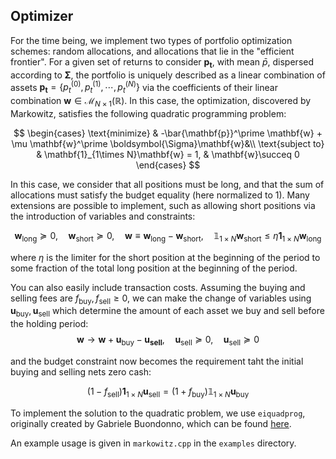 ## Optimizer 

For the time being, we implement two types of portfolio optimization schemes: random allocations, and allocations
that lie in the "efficient frontier". For a given set of returns to consider $\mathbf{p_t}$, with mean $\bar{p}$, dispersed according to $\boldsymbol{\Sigma}$, the portfolio is uniquely described as a linear combination of assets $\mathbf{p_t} = \{p^{(0)}_t, p^{(1)}_t,\cdots, p^{(N)}_t\}$ via the coefficients of their linear combination $\mathbf{w}\in\mathcal{M}_{N\times 1}(\mathbb{R})$. In this case, the optimization, discovered by Markowitz, satisfies the following quadratic programming problem:

$$ 
\begin{cases}
\text{minimize} & -\bar{\mathbf{p}}^\prime \mathbf{w} + \mu \mathbf{w}^\prime \boldsymbol{\Sigma}\mathbf{w}&\\
\text{subject to} & \mathbf{1}_{1\times N}\mathbf{w} = 1, & \mathbf{w}\succeq 0
\end{cases} 
$$

In this case, we consider that all positions must be long, and that the sum of allocations must satisfy the budget equality (here normalized to 1). Many extensions are possible to implement, such as allowing short positions via the introduction of variables and constraints:

$$\mathbf{w}_\mathrm{long}\succeq 0,\quad\mathbf{w}_\mathrm{short}\succeq 0,\quad \mathbf{w}\equiv\mathbf{w}_\mathrm{long}-\mathbf{w}_\mathrm{short},\quad \mathbb{1}_{1\times N}\mathbf{w}_\mathrm{short}\leq \eta\mathbf{1}_{1\times N}\mathbf{w}_\mathrm{long} $$

where $\eta$ is the limiter for the short position at the beginning of the period to some fraction of the total long position at the beginning of the period. 

You can also easily include transaction costs. Assuming the buying and selling fees are $f_\mathrm{buy},f_\mathrm{sell}\geq 0$, we can make the change of variables using $\mathbf{u}_\mathrm{buy},\mathbf{u}_\mathrm{sell}$ which determine the amount of each asset we buy and sell before the holding period:
$$ \mathbf{w}\to\mathbf{w}+\mathbf{u}_\mathrm{buy}-\mathbf{u}_\mathbf{sell}, \quad \mathbf{u}_\mathrm{sell}\succeq 0,\quad \mathbf{u}_\mathrm{sell}\succeq 0$$

and the budget constraint now becomes the requirement taht the initial buying and selling nets zero cash:

$$(1-f_\mathrm{sell})\mathbf{1}_{1\times N}\mathbf{u}_\mathrm{sell} = (1+f_\mathrm{buy})\mathbb{1}_{1\times N}\mathbf{u}_\mathrm{buy} $$

To implement the solution to the quadratic problem, we use `eiquadprog`, originally created by Gabriele Buondonno, which can be found [here](https://www.cs.cmu.edu/~bstephe1/eiquadprog.hpp).

An example usage is given in `markowitz.cpp` in the `examples` directory.